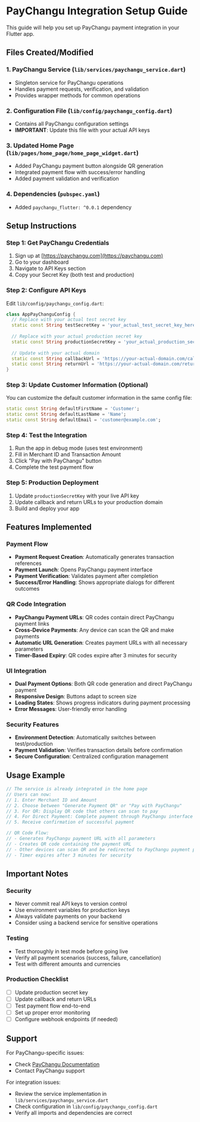 # PayChangu Integration Setup Guide

This guide will help you set up PayChangu payment integration in your Flutter app.

## Files Created/Modified

### 1. PayChangu Service (`lib/services/paychangu_service.dart`)
- Singleton service for PayChangu operations
- Handles payment requests, verification, and validation
- Provides wrapper methods for common operations

### 2. Configuration File (`lib/config/paychangu_config.dart`)
- Contains all PayChangu configuration settings
- **IMPORTANT**: Update this file with your actual API keys

### 3. Updated Home Page (`lib/pages/home_page/home_page_widget.dart`)
- Added PayChangu payment button alongside QR generation
- Integrated payment flow with success/error handling
- Added payment validation and verification

### 4. Dependencies (`pubspec.yaml`)
- Added `paychangu_flutter: ^0.0.1` dependency

## Setup Instructions

### Step 1: Get PayChangu Credentials
1. Sign up at [https://paychangu.com](https://paychangu.com)
2. Go to your dashboard
3. Navigate to API Keys section
4. Copy your Secret Key (both test and production)

### Step 2: Configure API Keys
Edit `lib/config/paychangu_config.dart`:

```dart
class AppPayChanguConfig {
  // Replace with your actual test secret key
  static const String testSecretKey = 'your_actual_test_secret_key_here';
  
  // Replace with your actual production secret key
  static const String productionSecretKey = 'your_actual_production_secret_key_here';
  
  // Update with your actual domain
  static const String callbackUrl = 'https://your-actual-domain.com/callback';
  static const String returnUrl = 'https://your-actual-domain.com/return';
}
```

### Step 3: Update Customer Information (Optional)
You can customize the default customer information in the same config file:

```dart
static const String defaultFirstName = 'Customer';
static const String defaultLastName = 'Name';
static const String defaultEmail = 'customer@example.com';
```

### Step 4: Test the Integration
1. Run the app in debug mode (uses test environment)
2. Fill in Merchant ID and Transaction Amount
3. Click "Pay with PayChangu" button
4. Complete the test payment flow

### Step 5: Production Deployment
1. Update `productionSecretKey` with your live API key
2. Update callback and return URLs to your production domain
3. Build and deploy your app

## Features Implemented

### Payment Flow
- **Payment Request Creation**: Automatically generates transaction references
- **Payment Launch**: Opens PayChangu payment interface
- **Payment Verification**: Validates payment after completion
- **Success/Error Handling**: Shows appropriate dialogs for different outcomes

### QR Code Integration
- **PayChangu Payment URLs**: QR codes contain direct PayChangu payment links
- **Cross-Device Payments**: Any device can scan the QR and make payments
- **Automatic URL Generation**: Creates payment URLs with all necessary parameters
- **Timer-Based Expiry**: QR codes expire after 3 minutes for security

### UI Integration
- **Dual Payment Options**: Both QR code generation and direct PayChangu payment
- **Responsive Design**: Buttons adapt to screen size
- **Loading States**: Shows progress indicators during payment processing
- **Error Messages**: User-friendly error handling

### Security Features
- **Environment Detection**: Automatically switches between test/production
- **Payment Validation**: Verifies transaction details before confirmation
- **Secure Configuration**: Centralized configuration management

## Usage Example

```dart
// The service is already integrated in the home page
// Users can now:
// 1. Enter Merchant ID and Amount
// 2. Choose between "Generate Payment QR" or "Pay with PayChangu"
// 3. For QR: Display QR code that others can scan to pay
// 4. For Direct Payment: Complete payment through PayChangu interface
// 5. Receive confirmation of successful payment

// QR Code Flow:
// - Generates PayChangu payment URL with all parameters
// - Creates QR code containing the payment URL
// - Other devices can scan QR and be redirected to PayChangu payment page
// - Timer expires after 3 minutes for security
```

## Important Notes

### Security
- Never commit real API keys to version control
- Use environment variables for production keys
- Always validate payments on your backend
- Consider using a backend service for sensitive operations

### Testing
- Test thoroughly in test mode before going live
- Verify all payment scenarios (success, failure, cancellation)
- Test with different amounts and currencies

### Production Checklist
- [ ] Update production secret key
- [ ] Update callback and return URLs
- [ ] Test payment flow end-to-end
- [ ] Set up proper error monitoring
- [ ] Configure webhook endpoints (if needed)

## Support

For PayChangu-specific issues:
- Check [PayChangu Documentation](https://docs.paychangu.com)
- Contact PayChangu support

For integration issues:
- Review the service implementation in `lib/services/paychangu_service.dart`
- Check configuration in `lib/config/paychangu_config.dart`
- Verify all imports and dependencies are correct

